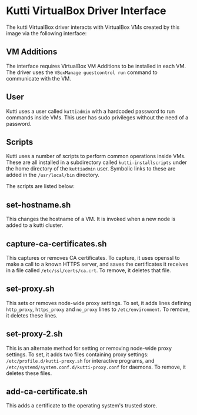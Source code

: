 # Kutti VirtualBox Driver Interface

The kutti VirtualBox driver interacts with VirtualBox VMs created by this image via the following interface:

## VM Additions

The interface requires VirtualBox VM Additions to be installed in each VM. The driver uses the `VBoxManage guestcontrol run` command to communicate with the VM.

## User

Kutti uses a user called `kuttiadmin` with a hardcoded password to run commands inside VMs. This user has sudo privileges without the need of a password.

## Scripts

Kutti uses a number of scripts to perform common operations inside VMs. These are all installed in a subdirectory called `kutti-installscripts` under the home directory of the `kuttiadmin` user. Symbolic links to these are added in the `/usr/local/bin` directory.

The scripts are listed below:

## set-hostname.sh

This changes the hostname of a VM. It is invoked when a new node is added to a kutti cluster.

## capture-ca-certificates.sh

This captures or removes CA certificates. To capture, it uses openssl to make a call to a known HTTPS server, and saves the certificates it receives in a file called `/etc/ssl/certs/ca.crt`. To remove, it deletes that file.

## set-proxy.sh

This sets or removes node-wide proxy settings. To set, it adds lines defining `http_proxy`, `https_proxy` and `no_proxy` lines to `/etc/environment`. To remove, it deletes these lines.

## set-proxy-2.sh

This is an alternate method for setting or removing node-wide proxy settings. To set, it adds two files containing proxy settings: `/etc/profile.d/kutti-proxy.sh` for interactive programs, and `/etc/systemd/system.conf.d/kutti-proxy.conf` for daemons. To remove, it deletes these files.

## add-ca-certificate.sh

This adds a certificate to the operating system's trusted store.
